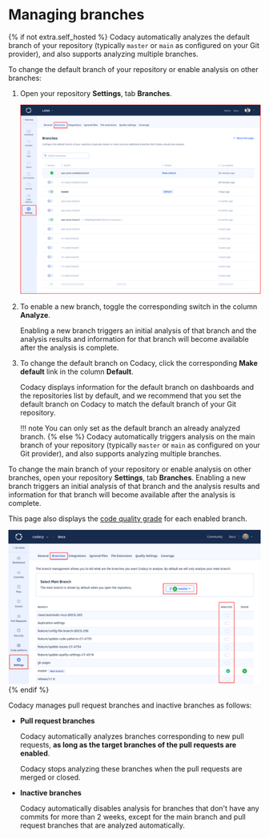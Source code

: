 # Managing branches

{% if not extra.self_hosted %}
Codacy automatically analyzes the default branch of your repository (typically `master` or `main` as configured on your Git provider), and also supports analyzing multiple branches.

To change the default branch of your repository or enable analysis on other branches:

1.  Open your repository **Settings**, tab **Branches**.

    ![Managing branches](images/managing-branches.png)

1.  To enable a new branch, toggle the corresponding switch in the column **Analyze**.

    Enabling a new branch triggers an initial analysis of that branch and the analysis results and information for that branch will become available after the analysis is complete.

1.  To change the default branch on Codacy, click the corresponding **Make default** link in the column **Default**.

    Codacy displays information for the default branch on dashboards and the repositories list by default, and we recommend that you set the default branch on Codacy to match the default branch of your Git repository.

    !!! note
        You can only set as the default branch an already analyzed branch.
{% else %}
Codacy automatically triggers analysis on the main branch of your repository (typically `master` or `main` as configured on your Git provider), and also supports analyzing multiple branches.

To change the main branch of your repository or enable analysis on other branches, open your repository **Settings**, tab **Branches**. Enabling a new branch triggers an initial analysis of that branch and the analysis results and information for that branch will become available after the analysis is complete.

This page also displays the [code quality grade](../faq/code-analysis/which-metrics-does-codacy-calculate.md) for each enabled branch.

![Managing branches](images/managing-branches-sh.png)
{% endif %}

Codacy manages pull request branches and inactive branches as follows:

-   **Pull request branches**

    Codacy automatically analyzes branches corresponding to new pull requests, **as long as the target branches of the pull requests are enabled**.

    Codacy stops analyzing these branches when the pull requests are merged or closed.

-   **Inactive branches**

    Codacy automatically disables analysis for branches that don't have any commits for more than 2 weeks, except for the main branch and pull request branches that are analyzed automatically.
